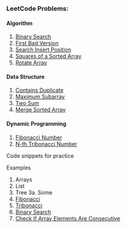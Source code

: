 ### LeetCode Problems:
#### Algorithm
1. [Binary Search](https://github.com/sijuv3/PracticeProject/blob/main/src/main/java/practice/BinarySearch.java)
2. [First Bad Version](https://github.com/sijuv3/PracticeProject/blob/main/src/main/java/practice/FirstBadVersion.java)
3. [Search Insert Position](https://github.com/sijuv3/PracticeProject/blob/main/src/main/java/practice/SearchInsertPosition.java)
4. [Squares of a Sorted Array](https://github.com/sijuv3/PracticeProject/blob/main/src/main/java/practice/SquaresArray.java)
5. [Rotate Array](https://github.com/sijuv3/PracticeProject/blob/main/src/main/java/practice/RotateArray.java)

#### Data Structure
1. [Contains Duplicate](https://github.com/sijuv3/PracticeProject/blob/main/src/main/java/practice/ContainsDuplicate.java)
2. [Maximum Subarray](https://github.com/sijuv3/PracticeProject/blob/main/src/main/java/practice/MaximumSubArray.java)
3. [Two Sum](https://github.com/sijuv3/PracticeProject/blob/main/src/main/java/practice/TwoSum.java)
4. [Merge Sorted Array](https://github.com/sijuv3/PracticeProject/blob/main/src/main/java/practice/MergeSortedArray.java)

#### Dynamic Programming
1. [Fibonacci Number](https://github.com/sijuv3/PracticeProject/blob/main/src/main/java/practice/Fibonacci.java)
2. [N-th Tribonacci Number](https://github.com/sijuv3/PracticeProject/blob/main/src/main/java/practice/Tribonacci.java)


Code snippets for practice

Examples
1. Arrays
2. List
3. Tree
3a. Some
5. [Fibonacci](https://github.com/sijuv3/PracticeProject/blob/main/src/main/java/practice/Fibonacci.java)
6. [Tribonacci](https://github.com/sijuv3/PracticeProject/blob/main/src/main/java/practice/Tribonacci.java)
7. [Binary Search](https://github.com/sijuv3/PracticeProject/blob/main/src/main/java/practice/BinarySearch.java)
8. [Check If Array Elements Are Consecutive](https://github.com/sijuv3/PracticeProject/blob/main/src/main/java/practice/CheckIfArrayElementsAreConsecutive.java)
